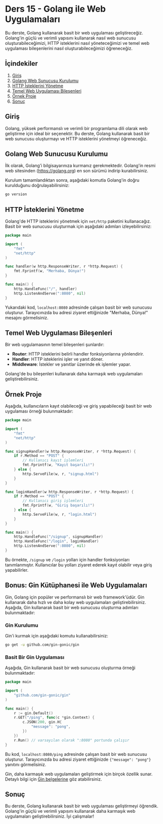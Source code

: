 # Ders 15 - Golang ile Web Uygulamaları

Bu derste, Golang kullanarak basit bir web uygulaması geliştireceğiz. Golang'in güçlü ve verimli yapısını kullanarak nasıl web sunucusu oluşturabileceğimizi, HTTP isteklerini nasıl yöneteceğimizi ve temel web uygulaması bileşenlerini nasıl oluşturabileceğimizi öğreneceğiz.

## İçindekiler

1. [Giriş](#giriş)
2. [Golang Web Sunucusu Kurulumu](#golang-web-sunucusu-kurulumu)
3. [HTTP İsteklerini Yönetme](#http-isteklerini-yonetme)
4. [Temel Web Uygulaması Bileşenleri](#temel-web-uygulaması-bileşenleri)
5. [Örnek Proje](#örnek-proje)
6. [Sonuç](#sonuç)

## Giriş

Golang, yüksek performanslı ve verimli bir programlama dili olarak web geliştirme için ideal bir seçenektir. Bu derste, Golang kullanarak basit bir web sunucusu oluşturmayı ve HTTP isteklerini yönetmeyi öğreneceğiz.

## Golang Web Sunucusu Kurulumu

İlk olarak, Golang'i bilgisayarınıza kurmanız gerekmektedir. Golang'in resmi web sitesinden (https://golang.org) en son sürümü indirip kurabilirsiniz.

Kurulum tamamlandıktan sonra, aşağıdaki komutla Golang'in doğru kurulduğunu doğrulayabilirsiniz:

```sh
go version
```

## HTTP İsteklerini Yönetme

Golang'de HTTP isteklerini yönetmek için `net/http` paketini kullanacağız. Basit bir web sunucusu oluşturmak için aşağıdaki adımları izleyebilirsiniz:

```go
package main

import (
    "fmt"
    "net/http"
)

func handler(w http.ResponseWriter, r *http.Request) {
    fmt.Fprintf(w, "Merhaba, Dünya!")
}

func main() {
    http.HandleFunc("/", handler)
    http.ListenAndServe(":8080", nil)
}
```

Yukarıdaki kod, `localhost:8080` adresinde çalışan basit bir web sunucusu oluşturur. Tarayıcınızda bu adresi ziyaret ettiğinizde "Merhaba, Dünya!" mesajını görmelisiniz.

## Temel Web Uygulaması Bileşenleri

Bir web uygulamasının temel bileşenleri şunlardır:

- **Router**: HTTP isteklerini belirli handler fonksiyonlarına yönlendirir.
- **Handler**: HTTP isteklerini işler ve yanıt döner.
- **Middleware**: İstekler ve yanıtlar üzerinde ek işlemler yapar.

Golang'de bu bileşenleri kullanarak daha karmaşık web uygulamaları geliştirebilirsiniz.

## Örnek Proje

Aşağıda, kullanıcıların kayıt olabileceği ve giriş yapabileceği basit bir web uygulaması örneği bulunmaktadır:

```go
package main

import (
    "fmt"
    "net/http"
)

func signupHandler(w http.ResponseWriter, r *http.Request) {
    if r.Method == "POST" {
        // Kullanıcı kayıt işlemleri
        fmt.Fprintf(w, "Kayıt başarılı!")
    } else {
        http.ServeFile(w, r, "signup.html")
    }
}

func loginHandler(w http.ResponseWriter, r *http.Request) {
    if r.Method == "POST" {
        // Kullanıcı giriş işlemleri
        fmt.Fprintf(w, "Giriş başarılı!")
    } else {
        http.ServeFile(w, r, "login.html")
    }
}

func main() {
    http.HandleFunc("/signup", signupHandler)
    http.HandleFunc("/login", loginHandler)
    http.ListenAndServe(":8080", nil)
}
```

Bu örnekte, `/signup` ve `/login` yolları için handler fonksiyonları tanımlanmıştır. Kullanıcılar bu yolları ziyaret ederek kayıt olabilir veya giriş yapabilirler.

## Bonus: Gin Kütüphanesi ile Web Uygulamaları

Gin, Golang için popüler ve performanslı bir web framework'üdür. Gin kullanarak daha hızlı ve daha kolay web uygulamaları geliştirebilirsiniz. Aşağıda, Gin kullanarak basit bir web sunucusu oluşturma adımları bulunmaktadır:

### Gin Kurulumu

Gin'i kurmak için aşağıdaki komutu kullanabilirsiniz:

```sh
go get -u github.com/gin-gonic/gin
```

### Basit Bir Gin Uygulaması

Aşağıda, Gin kullanarak basit bir web sunucusu oluşturma örneği bulunmaktadır:

```go
package main

import (
    "github.com/gin-gonic/gin"
)

func main() {
    r := gin.Default()
    r.GET("/ping", func(c *gin.Context) {
        c.JSON(200, gin.H{
            "message": "pong",
        })
    })
    r.Run() // varsayılan olarak ":8080" portunda çalışır
}
```

Bu kod, `localhost:8080/ping` adresinde çalışan basit bir web sunucusu oluşturur. Tarayıcınızda bu adresi ziyaret ettiğinizde `{"message": "pong"}` yanıtını görmelisiniz.

Gin, daha karmaşık web uygulamaları geliştirmek için birçok özellik sunar. Detaylı bilgi için [Gin belgelerine](https://github.com/gin-gonic/gin) göz atabilirsiniz.

## Sonuç

Bu derste, Golang kullanarak basit bir web uygulaması geliştirmeyi öğrendik. Golang'in güçlü ve verimli yapısını kullanarak daha karmaşık web uygulamaları geliştirebilirsiniz. İyi çalışmalar!
